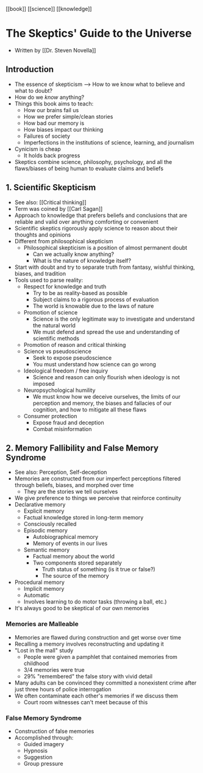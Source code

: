 [[book]] [[science]] [[knowledge]]

# The Skeptics' Guide to the Universe
- Written by [[Dr. Steven Novella]]

## Introduction
- The essence of skepticism --> How to we know what to believe and what to doubt?
- How do we _know_ anything?
- Things this book aims to teach:
	- How our brains fail us
	- How we prefer simple/clean stories
	- How bad our memory is
	- How biases impact our thinking
	- Failures of society
	- Imperfections in the institutions of science, learning, and journalism
- Cynicism is cheap
	- It holds back progress
- Skeptics combine science, philosophy, psychology, and all the flaws/biases of being human to evaluate claims and beliefs

## 1. Scientific Skepticism
- See also: [[Critical thinking]]
- Term was coined by [[Carl Sagan]]
- Approach to knowledge that prefers beliefs and conclusions that are reliable and valid over anything comforting or convenient
- Scientific skeptics rigorously apply science to reason about their thoughts and opinions
- Different from philosophical skepticism
	- Philosophical skepticism is a position of almost permanent doubt
		- Can we actually know anything?
		- What is the nature of knowledge itself?
- Start with doubt and try to separate truth from fantasy, wishful thinking, biases, and tradition
- Tools used to parse reality:
	- Respect for knowledge and truth
		- Try to be as reality-based as possible
		- Subject claims to a rigorous process of evaluation
		- The world is knowable due to the laws of nature
	- Promotion of science
		- Science is the only legitimate way to investigate and understand the natural world
		- We must defend and spread the use and understanding of scientific methods
	- Promotion of reason and critical thinking
	- Science vs pseudoscience
		- Seek to expose pseudoscience
		- You must understand how science can go wrong
	- Ideological freedom / free inquiry
		- Science and reason can only flourish when ideology is not imposed
	- Neuropsychological humility
		- We must know how we deceive ourselves, the limits of our perception and memory, the biases and fallacies of our cognition, and how to mitigate all these flaws
	- Consumer protection
		- Expose fraud and deception
		- Combat misinformation

## 2. Memory Fallibility and False Memory Syndrome
- See also: Perception, Self-deception
- Memories are constructed from our imperfect perceptions filtered through beliefs, biases, and morphed over time
	- They are the stories we tell ourselves
- We give preference to things we perceive that reinforce continuity
- Declarative memory
	- Explicit memory
	- Factual knowledge stored in long-term memory
	- Consciously recalled
	- Episodic memory
		- Autobiographical memory
		- Memory of events in our lives
	- Semantic memory
		- Factual memory about the world
		- Two components stored separately
			- Truth status of something (is it true or false?)
			- The source of the memory
- Procedural memory
	- Implicit memory
	- Automatic
	- Involves learning to do motor tasks (throwing a ball, etc.)
- It's always good to be skeptical of our own memories

### Memories are Malleable
- Memories are flawed during construction and get worse over time
- Recalling a memory involves reconstructing and updating it
- "Lost in the mall" study
	- People were given a pamphlet that contained memories from childhood
	- 3/4 memories were true
	- 29% "remembered" the false story with vivid detail
- Many adults can be convinced they committed a nonexistent crime after just three hours of police interrogation
- We often contaminate each other's memories if we discuss them
	- Court room witnesses can't meet because of this

### False Memory Syndrome
- Construction of false memories
- Accomplished through:
	- Guided imagery
	- Hypnosis
	- Suggestion
	- Group pressure